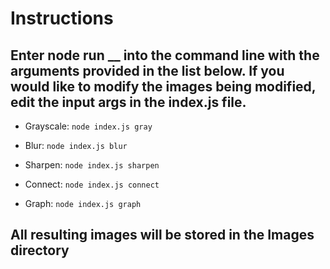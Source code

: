 # Instructions

## Enter node run __ into the command line with the arguments provided in the list below. If you would like to modify the images being modified, edit the input args in the index.js file.

- Grayscale: `node index.js gray`

- Blur: `node index.js blur`

- Sharpen: `node index.js sharpen`

- Connect: `node index.js connect`

- Graph: `node index.js graph`

## All resulting images will be stored in the Images directory


